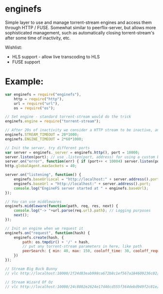 # enginefs
Simple layer to use and manage torrent-stream engines and access them through HTTP / FUSE. Somewhat similar to peerflix-server, but allows more sophisticated management, such as automatically closing torrent-stream's after some time of inactivity, etc.

Wishlist:
* HLS support - allow live transcoding to HLS
* FUSE support

# Example:
```javascript
var enginefs = require("enginefs"),
    http = require("http"),
    url = require("url"),
    os = require("os");

// Set engine - standard torrent-stream would do the trick
enginefs.engine = require("torrent-stream");

// After 20s of inactivity we consider a HTTP stream to be inactive, and if an engine (infoHash) has had no active streams for 2 minutes we destroy it
enginefs.STREAM_TIMEOUT = 20*1000;
enginefs.ENGINE_TIMEOUT = 2*60*1000;

// Init the server, try different ports
var server = enginefs._server = enginefs.http(), port = 10000;
server.listen(port); // use .listen(port, address) for using a custom bind address; also change the following line
server.on("error", function(err) { if (port++ < 10004) server.listen(port); else console.error(err) });
http.globalAgent.maxSockets = 40;

server.on("listening", function() {
    enginefs.baseUrlLocal = "http://localhost:" + server.address().port;
    enginefs.baseUrl = "http://localhost:" + server.address().port;
    console.log("EngineFS server started at " + enginefs.baseUrl);
});

// You can use middlewares
enginefs.middleware(function(path, req, res, next) {
    console.log("-> "+url.parse(req.url).path); // Logging purposes
    next();
});

// Init an engine when we request it
enginefs.on("request", function(hash) {
    enginefs.create(hash, {
        path: os.tmpdir() + '/' + hash,
        // put any torrent-stream parameters in here, like path
        peerSearch: { min: 40, max: 150, cooloff_time: 30, cooloff_requests: 15, sources: [ "dht:"+hash ] }
    })
});

// Stream Big Buck Bunny
// vlc http://localhost:10000/2f24d03eab998ca672b8c1ef567a184609236c02/0

// Stream Wizard Of Oz
// vlc http://localhost:10000/24c8802e2624e17d46cd555f364debd949f2c81e/0
```

